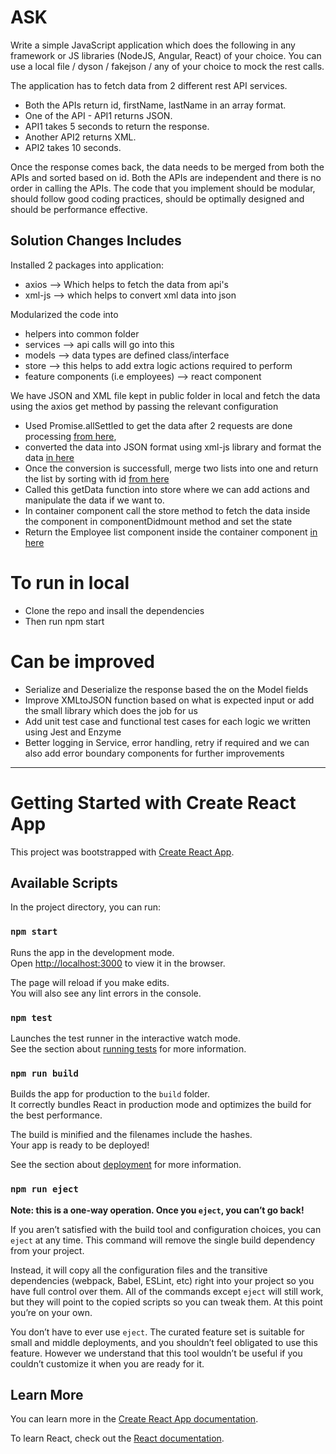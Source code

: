 # ASK
Write a simple JavaScript application which does the following in any framework or JS libraries (NodeJS, Angular, React) of your choice. You can use a local file / dyson / fakejson / any of your choice to mock the rest calls.

The application has to fetch data from 2 different rest API services.

- Both the APIs return id, firstName, lastName in an array format.
- One of the API - API1 returns JSON.
- API1 takes 5 seconds to return the response.
- Another API2 returns XML.
- API2 takes 10 seconds.

Once the response comes back, the data needs to be merged from both the APIs and sorted based on id. Both the APIs are independent and there is no order in calling the APIs. The code that you implement should be modular, should follow good coding practices, should be optimally designed and should be performance effective.

## Solution Changes Includes

Installed 2 packages into application:
- axios  --> Which helps to fetch the data from api's 
- xml-js --> which helps to convert xml data into json

Modularized the code into
- helpers into common folder
- services --> api calls will go into this
- models   --> data types are defined class/interface
- store    --> this helps to add extra logic actions required to perform
- feature components (i.e employees) --> react component

We have JSON and XML file kept in public folder in local and fetch the data using the axios get method by passing the relevant configuration 
- Used Promise.allSettled to get the data after 2 requests are done processing [from here](https://github.com/VenkateshChunchu/react_test/blob/main/src/services/employeeservice.ts), 
- converted the data into JSON format using xml-js library and format the data [in here](https://github.com/VenkateshChunchu/react_test/blob/main/src/common/helper.ts)
- Once the conversion is successfull, merge two lists into one and return the list by sorting with id [from here](https://github.com/VenkateshChunchu/react_test/blob/main/src/services/employeeservice.ts)
- Called this getData function into store where we can add actions and manipulate the data if we want to.
- In container component call the store method to fetch the data inside the component in componentDidmount method and set the state
- Return the Employee list component inside the container component [in here](https://github.com/VenkateshChunchu/react_test/blob/main/src/employees/container_component.tsx)

# To run in local
- Clone the repo and insall the dependencies 
- Then run npm start

# Can be improved
- Serialize and Deserialize the response based the on the Model fields
- Improve XMLtoJSON function based on what is expected input or add the small library which does the job for us
- Add unit test case and functional test cases for each logic we written using Jest and Enzyme
- Better logging in Service, error handling, retry if required and we can also add error boundary components for further improvements

-----------------------------------------------------------------------------------------------------------------------------------------------------------------
# Getting Started with Create React App

This project was bootstrapped with [Create React App](https://github.com/facebook/create-react-app).

## Available Scripts

In the project directory, you can run:

### `npm start`

Runs the app in the development mode.\
Open [http://localhost:3000](http://localhost:3000) to view it in the browser.

The page will reload if you make edits.\
You will also see any lint errors in the console.

### `npm test`

Launches the test runner in the interactive watch mode.\
See the section about [running tests](https://facebook.github.io/create-react-app/docs/running-tests) for more information.

### `npm run build`

Builds the app for production to the `build` folder.\
It correctly bundles React in production mode and optimizes the build for the best performance.

The build is minified and the filenames include the hashes.\
Your app is ready to be deployed!

See the section about [deployment](https://facebook.github.io/create-react-app/docs/deployment) for more information.

### `npm run eject`

**Note: this is a one-way operation. Once you `eject`, you can’t go back!**

If you aren’t satisfied with the build tool and configuration choices, you can `eject` at any time. This command will remove the single build dependency from your project.

Instead, it will copy all the configuration files and the transitive dependencies (webpack, Babel, ESLint, etc) right into your project so you have full control over them. All of the commands except `eject` will still work, but they will point to the copied scripts so you can tweak them. At this point you’re on your own.

You don’t have to ever use `eject`. The curated feature set is suitable for small and middle deployments, and you shouldn’t feel obligated to use this feature. However we understand that this tool wouldn’t be useful if you couldn’t customize it when you are ready for it.

## Learn More

You can learn more in the [Create React App documentation](https://facebook.github.io/create-react-app/docs/getting-started).

To learn React, check out the [React documentation](https://reactjs.org/).
